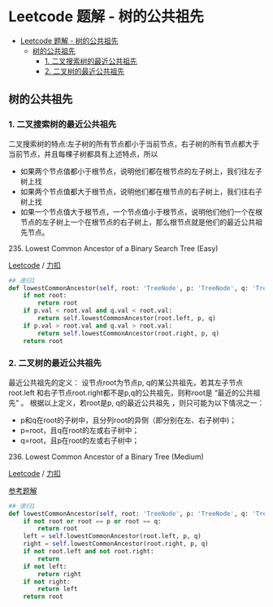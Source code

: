 # Leetcode 题解 - 树的公共祖先
<!-- GFM-TOC -->
* [Leetcode 题解 - 树的公共祖先](#leetcode-题解---树的公共祖先)
    * [树的公共祖先](#树的公共祖先)
        * [1. 二叉搜索树的最近公共祖先](#1-二叉搜索树的最近公共祖先)
        * [2. 二叉树的最近公共祖先](#2-二叉树的最近公共祖先)
<!-- GFM-TOC -->

## 树的公共祖先

### 1. 二叉搜索树的最近公共祖先
二叉搜索树的特点:左子树的所有节点都小于当前节点，右子树的所有节点都大于当前节点，并且每棵子树都具有上述特点，所以

- 如果两个节点值都小于根节点，说明他们都在根节点的左子树上，我们往左子树上找
- 如果两个节点值都大于根节点，说明他们都在根节点的右子树上，我们往右子树上找
- 如果一个节点值大于根节点，一个节点值小于根节点，说明他们他们一个在根节点的左子树上一个在根节点的右子树上，那么根节点就是他们的最近公共祖先节点。

235\.  Lowest Common Ancestor of a Binary Search Tree (Easy)

[Leetcode](https://leetcode.com/problems/lowest-common-ancestor-of-a-binary-search-tree/) / [力扣](https://leetcode-cn.com/problems/lowest-common-ancestor-of-a-binary-search-tree/)

```python
## 递归1
def lowestCommonAncestor(self, root: 'TreeNode', p: 'TreeNode', q: 'TreeNode') -> 'TreeNode':
    if not root:
        return root
    if p.val < root.val and q.val < root.val:
        return self.lowestCommonAncestor(root.left, p, q)
    if p.val > root.val and q.val > root.val:
        return self.lowestCommonAncestor(root.right, p, q)
    return root
```

### 2. 二叉树的最近公共祖先
最近公共祖先的定义： 设节点root为节点p, q的某公共祖先，若其左子节点root.left 和右子节点root.right都不是p,q的公共祖先，则称root是 “最近的公共祖先” 。
根据以上定义，若root是p, q的最近公共祖先 ，则只可能为以下情况之一：

- p和q在root的子树中，且分列root的异侧（即分别在左、右子树中)；
- p=root，且q在root的左或右子树中；
- q=root，且p在root的左或右子树中；

236\.   Lowest Common Ancestor of a Binary Tree (Medium)

[Leetcode](https://leetcode.com/problems/lowest-common-ancestor-of-a-binary-tree/) / [力扣](https://leetcode-cn.com/problems/lowest-common-ancestor-of-a-binary-tree/)

[参考题解](https://leetcode-cn.com/problems/lowest-common-ancestor-of-a-binary-tree/solution/236-er-cha-shu-de-zui-jin-gong-gong-zu-xian-hou-xu/)

```python
## 递归1
def lowestCommonAncestor(self, root: 'TreeNode', p: 'TreeNode', q: 'TreeNode') -> 'TreeNode':
    if not root or root == p or root == q:
        return root
    left = self.lowestCommonAncestor(root.left, p, q)
    right = self.lowestCommonAncestor(root.right, p, q)
    if not root.left and not root.right:
        return
    if not left:
        return right
    if not right:
        return left
    return root
```
